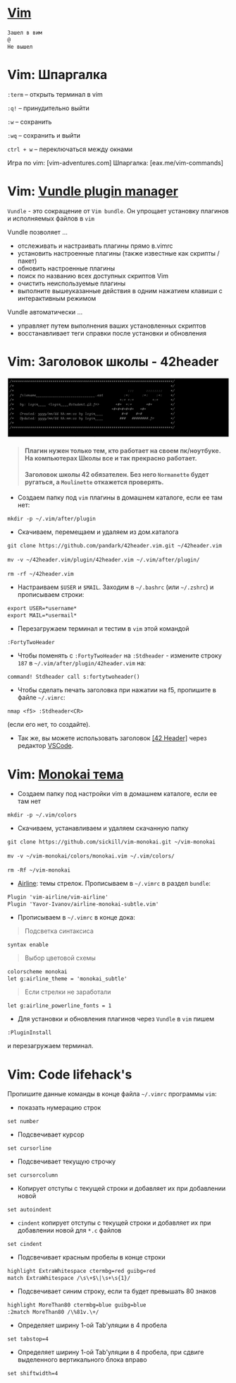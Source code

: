# [Vim](https://ru.wikibooks.org/wiki/Vim) #
```
Зашел в вим
@
Не вышел
```

# Vim: Шпаргалка  #

`:term` – открыть терминал в vim

`:q!` – принудительно выйти

`:w` – сохранить

`:wq` – сохранить и выйти

`сtrl + w` – переключаться между окнами

Игра по vim: [vim-adventures.com]
Шпаргалка: [eax.me/vim-commands]



# Vim: [Vundle plugin manager](https://github.com/VundleVim/Vundle.vim)  #

`Vundle` - это сокращение от `Vim bundle`. Он упрощает установку плагинов и исполняемых файлов в `vim`

Vundle позволяет ...

 * отслеживать и настраивать плагины прямо в.vimrc
 * установить настроенные плагины (также известные как скрипты / пакет)
 * обновить настроенные плагины
 * поиск по названию всех доступных скриптов Vim
 * очистить неиспользуемые плагины
 * выполните вышеуказанные действия в одним нажатием клавиши с интерактивным режимом

Vundle автоматически ...

 * управляет путем выполнения ваших установленных скриптов
 * восстанавливает теги справки после установки и обновления



# Vim: Заголовок школы - 42header #

![16](../03_Norme____(Нормы_и_Правила_Школы)/src/002.png)


> #### Плагин нужен только тем, кто работает на своем пк/ноутбуке. На компьютерах Школы все и так прекрасно работает.
> #### Заголовок школы 42 обязателен. Без него `Normanette` будет ругаться, а `Moulinette` откажется проверять.

 * Создаем папку под `vim` плагины в домашнем каталоге, если ее там нет:
```
mkdir -p ~/.vim/after/plugin
```

 * Скачиваем, перемещаем и удаляем из дом.каталога
```
git clone https://github.com/pandark/42header.vim.git ~/42header.vim

mv -v ~/42header.vim/plugin/42header.vim ~/.vim/after/plugin/

rm -rf ~/42header.vim
```

 * Настраиваем `$USER` и `$MAIL`. Заходим в `~/.bashrc` (или `~/.zshrc`) и прописываем строки:
```
export USER=*username*
export MAIL=*usermail*
```

 * Перезагружаем терминал и тестим в `vim` этой командой 
```
:FortyTwoHeader
```


 * Чтобы поменять с `:FortyTwoHeader` на `:Stdheader` - измените строку `187` в `~/.vim/after/plugin/42header.vim` на:
```
command! Stdheader call s:fortytwoheader()
```

 * Чтобы сделать печать заголовка при нажатии на f5, пропишите в файле `~/.vimrc`:
```
nmap <f5> :Stdheader<CR>
``` 
(если его нет, то создайте).

* Так же, вы можете использовать заголовок [[42 Header]](https://marketplace.visualstudio.com/items?itemName=kube.42header) через редактор [VSCode](https://code.visualstudio.com/).



# Vim: [Monokai тема](https://github.com/tomasr/molokai) #

 * Создаем папку под настройки vim в домашнем каталоге, если ее там нет
```
mkdir -p ~/.vim/colors
```

 * Скачиваем, устанавливаем и удаляем скачанную папку
```
git clone https://github.com/sickill/vim-monokai.git ~/vim-monokai

mv -v ~/vim-monokai/colors/monokai.vim ~/.vim/colors/

rm -Rf ~/vim-monokai
```

 * [Airline](https://github.com/vim-airline/vim-airline): темы стрелок. Прописываем в `~/.vimrc` в раздел `bundle`:
```
Plugin 'vim-airline/vim-airline'
Plugin 'Yavor-Ivanov/airline-monokai-subtle.vim'
```

 * Прописываем в `~/.vimrc` в конце дока:

> Подсветка синтаксиса
   ```
   syntax enable
   ```

> Выбор цветовой схемы
   ```
   colorscheme monokai
   let g:airline_theme = 'monokai_subtle'
   ```

> Если стрелки не заработали
   ```
   let g:airline_powerline_fonts = 1
   ```

 * Для установки и обновления плагинов через `Vundle` в `vim` пишем 
```
:PluginInstall
``` 
и перезагружаем терминал.



# Vim: Code lifehack's #

Пропишите данные команды в конце файла `~/.vimrc` программы `vim`:

 * показать нумерацию строк
```
set number
```

 * Подсвечивает курсор
```
set cursorline
```

 * Подсвечивает текущую строчку
```
set cursorcolumn
```

 * Копирует отступы с текущей строки и добавляет их при добавлении новой
```
set autoindent
```

 * `cindent` копирует отступы с текущей строки и добавляет их при добавлении новой для `*.c` файлов
```
set cindent
```

 * Подсвечивает красным пробелы в конце строки
```
highlight ExtraWhitespace ctermbg=red guibg=red
match ExtraWhitespace /\s\+$\|\s+\s{1}/
```

 * Подсвечивает синим строку, если та будет превышать 80 знаков
```
highlight MoreThan80 ctermbg=blue guibg=blue
:2match MoreThan80 /\%81v.\+/
```

 * Определяет ширину 1-ой Tab'уляции в 4 пробела
```
set tabstop=4
```

 * Определяет ширину 1-ой Tab'уляции в 4 пробела, при сдвиге выделенного вертикального блока вправо
```
set shiftwidth=4
```


